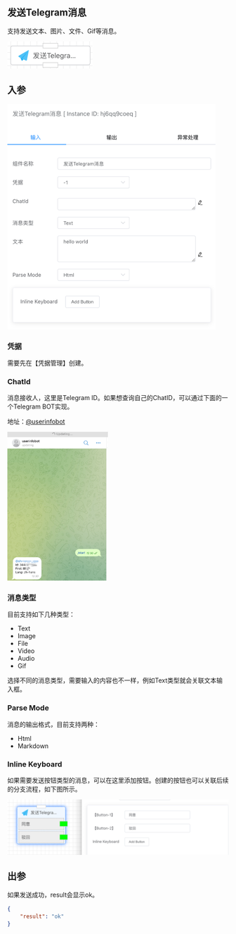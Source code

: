 ## 发送Telegram消息

支持发送文本、图片、文件、Gif等消息。

<img src="./img/send-telegram-msg-menu.png" alt="image-20240921095728984" style="zoom:50%;" />



## 入参

<img src="./img/send-telegram-msg-input-parameter.png" alt="image-20240921100109045" style="zoom:50%;" />

### 凭据

需要先在【凭据管理】创建。



### ChatId

消息接收人，这里是Telegram ID。如果想查询自己的ChatID，可以通过下面的一个Telegram BOT实现。

地址：[@userinfobot](https://telegram.me/userinfobot)

<img src="./img/send-telegram-msg-get-chatid.png" alt="image-20240921100823129" style="zoom: 33%;" />



### 消息类型

目前支持如下几种类型：

- Text
- Image
- File
- Video
- Audio
- Gif

选择不同的消息类型，需要输入的内容也不一样，例如Text类型就会关联文本输入框。



### Parse Mode

消息的输出格式，目前支持两种：

- Html
- Markdown



### Inline Keyboard

如果需要发送按钮类型的消息，可以在这里添加按钮。创建的按钮也可以关联后续的分支流程，如下图所示。

<img src="./img/send-telegram-msg-inline-keyboard.png" alt="image-20240921100349830" style="zoom: 50%;" />



## 出参

如果发送成功，result会显示ok。

```json
{
    "result": "ok"
}
```

